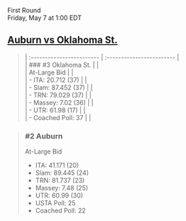 First Round  
Friday, May 7 at 1:00 EDT
## [Auburn vs Oklahoma St.](https://www.ncaa.com/game/5833672) 

> | :------------------------ | :------------------------ |  
> | ### #3 Oklahoma St.       | |  
> | At-Large Bid              | |  
> | - ITA: 20.712 (37)        | |  
> | - Slam: 87.452 (37)       | |  
> | - TRN: 79.029 (37)        | |  
> | - Massey: 7.02 (36)       | |  
> | - UTR: 61.98 (17)         | |  
> | - Coached Poll: 37        | |  

> ### #2 Auburn  
> At-Large Bid  
> - ITA: 41.171 (20)  
> - Slam: 89.445 (24)  
> - TRN: 81.737 (23)  
> - Massey: 7.48 (25)  
> - UTR: 60.99 (30)  
> - USTA Poll: 25  
> - Coached Poll: 22  